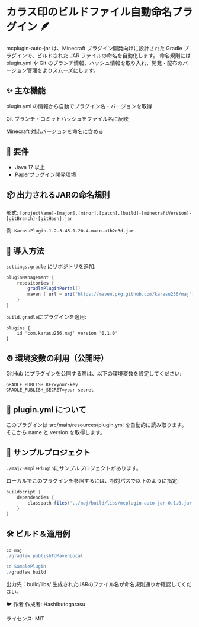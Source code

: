 # カラス印のビルドファイル自動命名プラグイン 🪶

mcplugin-auto-jar は、Minecraft プラグイン開発向けに設計された Gradle プラグインで、ビルドされた JAR ファイルの命名を自動化します。
命名規則には plugin.yml や Git のブランチ情報、ハッシュ情報を取り入れ、開発・配布のバージョン管理をよりスムーズにします。

## ✨ 主な機能
plugin.yml の情報から自動でプラグイン名・バージョンを取得

Git ブランチ・コミットハッシュをファイル名に反映

Minecraft 対応バージョンを命名に含める

## 🤔 要件

- Java 17 以上
- Paperプラグイン開発環境

## 📦 出力されるJARの命名規則
形式:
`[projectName]-[major].[minor].[patch].[build]-[minecraftVersion]-[gitBranch]-[gitHash].jar`

例:
`KarasuPlugin-1.2.3.45-1.20.4-main-a1b2c3d.jar`

## 🚀 導入方法
`settings.gradle` にリポジトリを追加:

```gradle
pluginManagement {
    repositories {
        gradlePluginPortal()
        maven { url = uri("https://maven.pkg.github.com/karasu256/maj") }
    }
}
```

`build.gradle`にプラグインを適用:

```
plugins {
    id 'com.karasu256.maj' version '0.1.0'
}
```

## ⚙️ 環境変数の利用（公開時）
GitHub にプラグインを公開する際は、以下の環境変数を設定してください:

```
GRADLE_PUBLISH_KEY=your-key
GRADLE_PUBLISH_SECRET=your-secret
```

## 📁 plugin.yml について
このプラグインは src/main/resources/plugin.yml を自動的に読み取ります。
そこから name と version を取得します。

## 🧪 サンプルプロジェクト
`./maj/SamplePlugin`にサンプルプロジェクトがあります。

ローカルでこのプラグインを参照するには、相対パスで以下のように指定:

```gradle
buildscript {
    dependencies {
        classpath files('../maj/build/libs/mcplugin-auto-jar-0.1.0.jar')
    }
}
```

## 🛠 ビルド＆適用例

```gradle
cd maj
./gradlew publishToMavenLocal

cd SamplePlugin
./gradlew build
```
出力先：build/libs/
生成されたJARのファイル名が命名規則通りか確認してください。

🐦 作者
作成者: Hashibutogarasu

ライセンス: MIT
